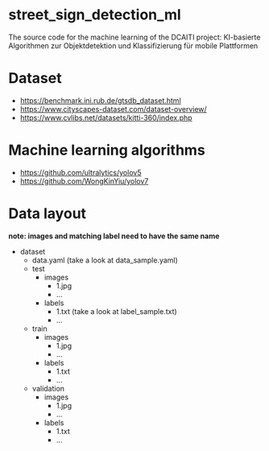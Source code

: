 # street_sign_detection_ml
The source code for the machine learning of the DCAITI project: KI-basierte Algorithmen zur Objektdetektion und Klassifizierung für mobile Plattformen

# Dataset
* https://benchmark.ini.rub.de/gtsdb_dataset.html
* https://www.cityscapes-dataset.com/dataset-overview/
* https://www.cvlibs.net/datasets/kitti-360/index.php

# Machine learning algorithms
* https://github.com/ultralytics/yolov5
* https://github.com/WongKinYiu/yolov7

# Data layout
**note: images and matching label need to have the same name**
* dataset
  * data.yaml (take a look at data_sample.yaml)
  * test
    * images
      * 1.jpg
      * ...
    * labels
      * 1.txt (take a look at label_sample.txt)
      * ...
  * train
    * images
      * 1.jpg
      * ...
    * labels
      * 1.txt
      * ...
  * validation
    * images
      * 1.jpg
      * ...
    * labels
      * 1.txt
      * ...
